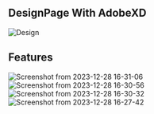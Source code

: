 ## DesignPage With AdobeXD

<img src="https://cdn.discordapp.com/attachments/863787153220960258/994415160557056080/unknown.png" alt="Design"/>

## Features

![Screenshot from 2023-12-28 16-31-06](https://github.com/sanjeevgangwar/blog-xenon-assignment/assets/93440963/79b3b39f-80ea-45f5-a484-d26301ed0fe7)
![Screenshot from 2023-12-28 16-30-56](https://github.com/sanjeevgangwar/blog-xenon-assignment/assets/93440963/53e14a4e-fbb7-4b79-a980-3ceb9421568b)
![Screenshot from 2023-12-28 16-30-32](https://github.com/sanjeevgangwar/blog-xenon-assignment/assets/93440963/dee841d0-8fc7-42a7-83a6-1c2506b902c0)
![Screenshot from 2023-12-28 16-27-42](https://github.com/sanjeevgangwar/blog-xenon-assignment/assets/93440963/31aa183e-0376-4f9f-aa55-bbb88cde0731)

  
